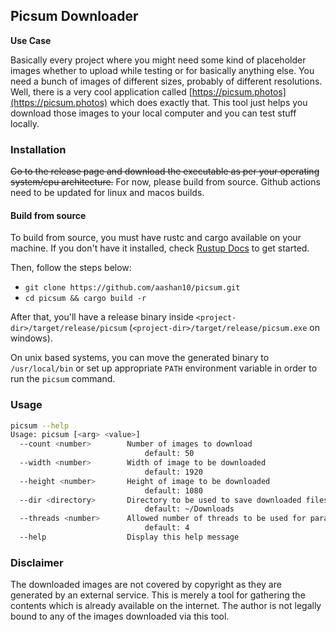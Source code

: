 ## Picsum Downloader

**Use Case** 

Basically every project where you might need some kind of placeholder images whether to upload while testing or for basically anything else.
You need a bunch of images of different sizes, probably of different resolutions. Well, there is a very cool application called [https://picsum.photos](https://picsum.photos) which does exactly that. This tool just helps you download those images to your local computer and you can test stuff locally.

### Installation

~~Go to the release page and download the executable as per your operating system/cpu architecture.~~
For now, please build from source. Github actions need to be updated for linux and macos builds.

#### Build from source
To build from source, you must have rustc and cargo available on your machine.
If you don't have it installed, check [Rustup Docs](https://rustup.rs/) to get started.

Then, follow the steps below:

- `git clone https://github.com/aashan10/picsum.git`
- `cd picsum && cargo build -r`

After that, you'll have a release binary inside `<project-dir>/target/release/picsum` (`<project-dir>/target/release/picsum.exe` on windows).

On unix based systems, you can move the generated binary to `/usr/local/bin` or set up appropriate `PATH` environment variable in order to run the `picsum` command.

### Usage
```bash 
picsum --help
Usage: picsum [<arg> <value>]
  --count <number>        Number of images to download
                              default: 50
  --width <number>        Width of image to be downloaded
                              default: 1920
  --height <number>       Height of image to be downloaded
                              default: 1080
  --dir <directory>       Directory to be used to save downloaded files
                              default: ~/Downloads
  --threads <number>      Allowed number of threads to be used for parallel downloads
                              default: 4
  --help                  Display this help message
```

### Disclaimer
The downloaded images are not covered by copyright as they are generated by an external service. This is merely a tool for gathering the contents which is already available on the internet.
The author is not legally bound to any of the images downloaded via this tool.
